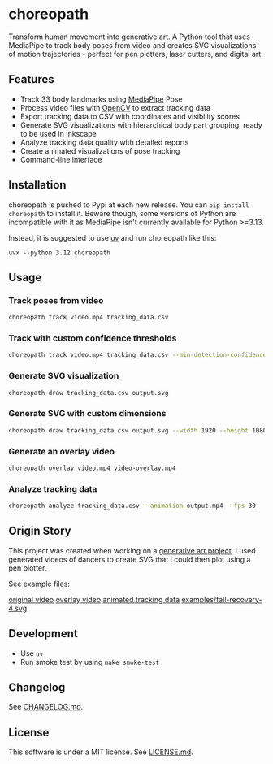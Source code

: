 # choreopath

Transform human movement into generative art. A Python tool that uses MediaPipe
to track body poses from video and creates SVG visualizations of motion trajectories -
perfect for pen plotters, laser cutters, and digital art.

## Features

- Track 33 body landmarks using [MediaPipe](https://ai.google.dev/edge/mediapipe/solutions/guide) Pose
- Process video files with [OpenCV](https://opencv.org) to extract tracking data
- Export tracking data to CSV with coordinates and visibility scores
- Generate SVG visualizations with hierarchical body part grouping, ready to be used in Inkscape
- Analyze tracking data quality with detailed reports
- Create animated visualizations of pose tracking
- Command-line interface

## Installation

choreopath is pushed to Pypi at each new release. You can `pip install choreopath` to install it. Beware though, some versions of Python are incompatible with it as MediaPipe isn't currently available for Python >=3.13.

Instead, it is suggested to use [uv](https://docs.astral.sh/uv/) and run choreopath like this:

`uvx --python 3.12 choreopath`

## Usage

### Track poses from video

```bash
choreopath track video.mp4 tracking_data.csv
```

### Track with custom confidence thresholds

```bash
choreopath track video.mp4 tracking_data.csv --min-detection-confidence 0.7 --min-tracking-confidence 0.7
```

### Generate SVG visualization

```bash
choreopath draw tracking_data.csv output.svg
```

### Generate SVG with custom dimensions

```bash
choreopath draw tracking_data.csv output.svg --width 1920 --height 1080 --min-visibility 0.7
```

### Generate an overlay video

```bash
choreopath overlay video.mp4 video-overlay.mp4
```

### Analyze tracking data

```bash
choreopath analyze tracking_data.csv --animation output.mp4 --fps 30
```

## Origin Story

This project was created when working on a [generative art project](https://harmonique.one/posts/turning-ai-generated-glitchy-dance-videos-into-pen-plotted-album-art). I used
generated videos of dancers to create SVG that I could then plot using a pen plotter.

See example files:

[original video](examples/fall-recovery-4.mp4)
[overlay video](examples/fall-recovery-4-overlay.mp4)
[animated tracking data](examples/fall-recovery-4-animation.mp4)
[examples/fall-recovery-4.svg](https://github.com/marcw/choreopath/blob/main/examples/fall-recovery-4.svg)

## Development

- Use `uv`
- Run smoke test by using `make smoke-test`

## Changelog

See [CHANGELOG.md](CHANGELOG.md).

## License

This software is under a MIT license. See [LICENSE.md](LICENSE.md).
